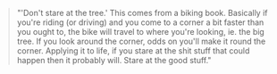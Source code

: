 > "'Don't stare at the tree.' This comes from a biking book. Basically if you're riding (or driving) and you come to a corner a bit faster than you ought to, the bike will travel to where you're looking, ie. the big tree. If you look around the corner, odds on you'll make it round the corner. Applying it to life, if you stare at the shit stuff that could happen then it probably will. Stare at the good stuff."